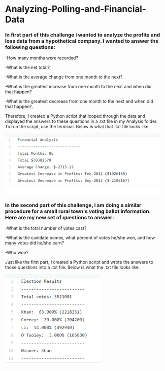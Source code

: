 # Analyzing-Polling-and-Financial-Data

### In first part of this challenge I wanted to analyze the profits and loss data from a hypothetical company. I wanted to answer the following questions: 

-How many months were recorded?

-What is the net total?

-What is the average change from one month to the next?

-What is the greatest increase from one month to the next and when did that happen?

-What is the greatest decrease from one month to the next and when did that happen?.

Therefore, I created a Python script that looped through the data and displayed the answers to these questions in a .txt file in my Analysis folder. To run the script, use the terminal. Below is what that .txt file looks like. 

![Sample1](/PyBank/Analysis/03030.png)


### In the second part of this challenge, I am doing a similar procedure for a small rural town's voting ballot information. Here are my new set of questions to answer:

-What is the total number of votes cast?

-What is the canidate names, what percent of votes he/she won, and how many votes did he/she earn?

-Who won?

Just like the first part, I created a Python script and wrote the answers to those questions into a .txt file. Below is what the .txt file looks like. 

![Sample1](/PyPoll/Analysis/104044.png)
